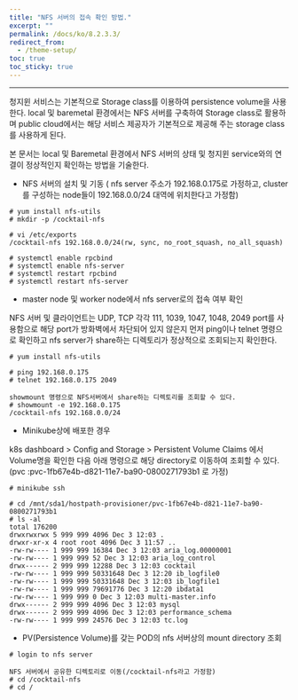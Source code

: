 ```yaml
---
title: "NFS 서버의 접속 확인 방법."
excerpt: ""
permalink: /docs/ko/8.2.3.3/
redirect_from:
  - /theme-setup/
toc: true
toc_sticky: true
---
```


---
청지윈 서비스는 기본적으로 Storage class를 이용하여 persistence volume을 사용한다. local 및 baremetal 환경에서는 NFS 서버를 구축하여 Storage class로 활용하며 public cloud에서는 해당 서비스 제공자가 기본적으로 제공해 주는 storage class를 사용하게 된다.

본 문서는 local 및 Baremetal 환경에서 NFS 서버의 상태 및 청지윈 service와의 연결이 정상적인지 확인하는 방법을 기술한다.

* NFS 서버의 설치 및 기동 \( nfs server 주소가 192.168.0.175로 가정하고, cluster를 구성하는 node들이 192.168.0.0/24 대역에 위치한다고 가정함\)

```
# yum install nfs-utils
# mkdir -p /cocktail-nfs

# vi /etc/exports
/cocktail-nfs 192.168.0.0/24(rw, sync, no_root_squash, no_all_squash)

# systemctl enable rpcbind
# systemctl enable nfs-server
# systemctl restart rpcbind
# systemctl restart nfs-server
```

* master node 및 worker node에서 nfs server로의 접속 여부 확인

NFS 서버 및 클라이언트는 UDP, TCP 각각 111, 1039, 1047, 1048, 2049 port를 사용함으로 해당 port가 방화벽에서 차단되어 있지 않은지 먼저 ping이나 telnet 명령으로 확인하고 nfs server가 share하는 디렉토리가 정상적으로 조회되는지 확인한다.

```
# yum install nfs-utils

# ping 192.168.0.175
# telnet 192.168.0.175 2049

showmount 명령으로 NFS서버에서 share하는 디렉토리를 조회할 수 있다.
# showmount -e 192.168.0.175
/cocktail-nfs 192.168.0.0/24
```

* Minikube상에 배포한 경우

k8s dashboard &gt; Config and Storage &gt; Persistent Volume Claims 에서 Volume명을 확인한 다음 아래 명령으로 해당 directory로 이동하여 조회할 수 있다. \(pvc :pvc-1fb67e4b-d821-11e7-ba90-0800271793b1 로 가정\)

```
# minikube ssh

# cd /mnt/sda1/hostpath-provisioner/pvc-1fb67e4b-d821-11e7-ba90-0800271793b1
# ls -al
total 176200
drwxrwxrwx 5 999 999 4096 Dec 3 12:03 .
drwxr-xr-x 4 root root 4096 Dec 3 11:57 ..
-rw-rw---- 1 999 999 16384 Dec 3 12:03 aria_log.00000001
-rw-rw---- 1 999 999 52 Dec 3 12:03 aria_log_control
drwx------ 2 999 999 12288 Dec 3 12:03 cocktail
-rw-rw---- 1 999 999 50331648 Dec 3 12:20 ib_logfile0
-rw-rw---- 1 999 999 50331648 Dec 3 12:03 ib_logfile1
-rw-rw---- 1 999 999 79691776 Dec 3 12:20 ibdata1
-rw-rw---- 1 999 999 0 Dec 3 12:03 multi-master.info
drwx------ 2 999 999 4096 Dec 3 12:03 mysql
drwx------ 2 999 999 4096 Dec 3 12:03 performance_schema
-rw-rw---- 1 999 999 24576 Dec 3 12:03 tc.log
```

* PV\(Persistence Volume\)를 갖는 POD의 nfs 서버상의 mount directory 조회

```
# login to nfs server

NFS 서버에서 공유한 디렉토리로 이동(/cocktail-nfs라고 가정함)
# cd /cocktail-nfs
# cd /
```
